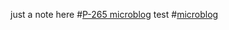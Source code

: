 
just a note here #[P-265 microblog](P-265%20microblog)
test #[microblog](/notes/archive/clarity/Tags/microblog.md)  

